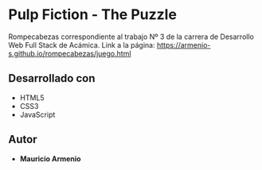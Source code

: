 # Pulp Fiction - The Puzzle

Rompecabezas correspondiente al trabajo Nº 3 de la carrera de Desarrollo Web Full Stack de Acámica. Link a la página: https://armenio-s.github.io/rompecabezas/juego.html

## Desarrollado con

* HTML5
* CSS3
* JavaScript

## Autor

* **Mauricio Armenio**
